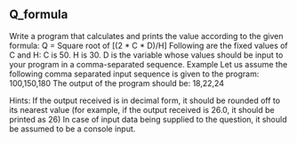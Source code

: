 ## Q_formula

Write a program that calculates and prints the value according to the given formula:
Q = Square root of [(2 * C * D)/H]
Following are the fixed values of C and H:
C is 50. H is 30. D is the variable whose values should be input to your program in a comma-separated sequence. Example
Let us assume the following comma separated input sequence is given to the program:
100,150,180 The output of the program should be:
18,22,24

Hints:
If the output received is in decimal form, it should be rounded off to its nearest value (for example, if the output
received is 26.0, it should be printed as 26)
In case of input data being supplied to the question, it should be assumed to be a console input.
